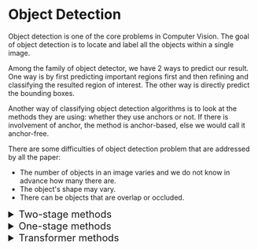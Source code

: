 # Object Detection

Object detection is one of the core problems in Computer Vision. The goal of object detection is to locate and label all the objects within a single image.

Among the family of object detector, we have 2 ways to predict our result. One way is by first predicting important regions first and then refining and classifying the resulted region of interest. The other way is directly predict the bounding boxes.

Another way of classifying object detection algorithms is to look at the methods they are using: whether they use anchors or not. If there is involvement of anchor, the method is anchor-based, else we would call it anchor-free.

There are some difficulties of object detection problem that are addressed by all the paper:
- The number of objects in an image varies and we do not know in advance how many there are.
- The object's shape may vary.
- There can be objects that are overlap or occluded.
<details>
<summary style='font-size:20px;'>Two-stage methods</summary>

- [Faster RCNN](https://github.com/tson1997/Deep-Learning-Paper/blob/main/Object%20Detection/Two-Stage/Faster%20RCNN.md)
  
</details>

<details>
<summary style='font-size:20px;'>One-stage methods</summary>

- [Fully Convolutional One Stage Detector (FCOS)](https://github.com/tson1997/Deep-Learning-Paper/blob/main/Object%20Detection/One-Stage/FCOS.md)

- 
</details>

<details>
<summary style='font-size:20px;'>Transformer methods</summary>

- [Detection Transformer (DETR)](https://github.com/tson1997/Deep-Learning-Paper/blob/main/Object%20Detection/Transformer/DETR.md)

</details>

